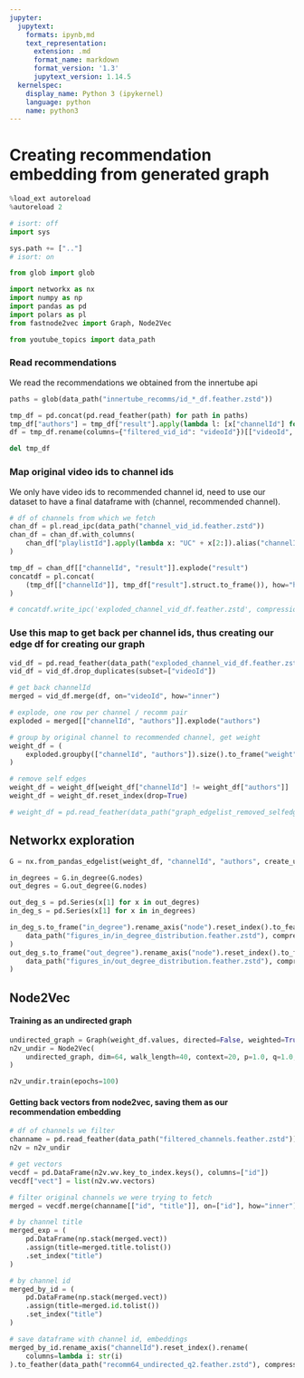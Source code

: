 ```yaml
---
jupyter:
  jupytext:
    formats: ipynb,md
    text_representation:
      extension: .md
      format_name: markdown
      format_version: '1.3'
      jupytext_version: 1.14.5
  kernelspec:
    display_name: Python 3 (ipykernel)
    language: python
    name: python3
---
```


# Creating recommendation embedding from generated graph

```python
%load_ext autoreload
%autoreload 2
```

```python
# isort: off
import sys

sys.path += [".."]
# isort: on

from glob import glob

import networkx as nx
import numpy as np
import pandas as pd
import polars as pl
from fastnode2vec import Graph, Node2Vec

from youtube_topics import data_path
```

### Read recommendations 

We read the recommendations we obtained from the innertube api

```python
paths = glob(data_path("innertube_recomms/id_*_df.feather.zstd"))

tmp_df = pd.concat(pd.read_feather(path) for path in paths)
tmp_df["authors"] = tmp_df["result"].apply(lambda l: [x["channelId"] for x in l])
df = tmp_df.rename(columns={"filtered_vid_id": "videoId"})[["videoId", "authors"]]

del tmp_df
```

### Map original video ids to channel ids

We only have video ids to recommended channel id, need to use our dataset to have a final dataframe with (channel, recommended channel).

```python
# df of channels from which we fetch
chan_df = pl.read_ipc(data_path("channel_vid_id.feather.zstd"))
chan_df = chan_df.with_columns(
    chan_df["playlistId"].apply(lambda x: "UC" + x[2:]).alias("channelId")
)

tmp_df = chan_df[["channelId", "result"]].explode("result")
concatdf = pl.concat(
    (tmp_df[["channelId"]], tmp_df["result"].struct.to_frame()), how="horizontal"
)

# concatdf.write_ipc('exploded_channel_vid_df.feather.zstd', compression="zstd")
```

### Use this map to get back per channel ids, thus creating our edge df for creating our graph

```python
vid_df = pd.read_feather(data_path("exploded_channel_vid_df.feather.zstd"))
vid_df = vid_df.drop_duplicates(subset=["videoId"])

# get back channelId
merged = vid_df.merge(df, on="videoId", how="inner")

# explode, one row per channel / recomm pair
exploded = merged[["channelId", "authors"]].explode("authors")

# group by original channel to recommended channel, get weight
weight_df = (
    exploded.groupby(["channelId", "authors"]).size().to_frame("weight").reset_index()
)

# remove self edges
weight_df = weight_df[weight_df["channelId"] != weight_df["authors"]]
weight_df = weight_df.reset_index(drop=True)

# weight_df = pd.read_feather(data_path("graph_edgelist_removed_selfedges.feather.zstd"))
```

## Networkx exploration

```python
G = nx.from_pandas_edgelist(weight_df, "channelId", "authors", create_using=nx.DiGraph)
```

```python
in_degrees = G.in_degree(G.nodes)
out_degres = G.out_degree(G.nodes)

out_deg_s = pd.Series(x[1] for x in out_degres)
in_deg_s = pd.Series(x[1] for x in in_degrees)

in_deg_s.to_frame("in_degree").rename_axis("node").reset_index().to_feather(
    data_path("figures_in/in_degree_distribution.feather.zstd"), compression="zstd"
)
out_deg_s.to_frame("out_degree").rename_axis("node").reset_index().to_feather(
    data_path("figures_in/out_degree_distribution.feather.zstd"), compression="zstd"
)
```

## Node2Vec


#### Training as an undirected graph

```python
undirected_graph = Graph(weight_df.values, directed=False, weighted=True)
n2v_undir = Node2Vec(
    undirected_graph, dim=64, walk_length=40, context=20, p=1.0, q=1.0, workers=8
)

n2v_undir.train(epochs=100)
```

#### Getting back vectors from node2vec, saving them as our recommendation embedding

```python
# df of channels we filter
channame = pd.read_feather(data_path("filtered_channels.feather.zstd"))
n2v = n2v_undir

# get vectors
vecdf = pd.DataFrame(n2v.wv.key_to_index.keys(), columns=["id"])
vecdf["vect"] = list(n2v.wv.vectors)

# filter original channels we were trying to fetch
merged = vecdf.merge(channame[["id", "title"]], on=["id"], how="inner")

# by channel title
merged_exp = (
    pd.DataFrame(np.stack(merged.vect))
    .assign(title=merged.title.tolist())
    .set_index("title")
)

# by channel id
merged_by_id = (
    pd.DataFrame(np.stack(merged.vect))
    .assign(title=merged.id.tolist())
    .set_index("title")
)

# save dataframe with channel id, embeddings
merged_by_id.rename_axis("channelId").reset_index().rename(
    columns=lambda i: str(i)
).to_feather(data_path("recomm64_undirected_q2.feather.zstd"), compression="zstd")
```
